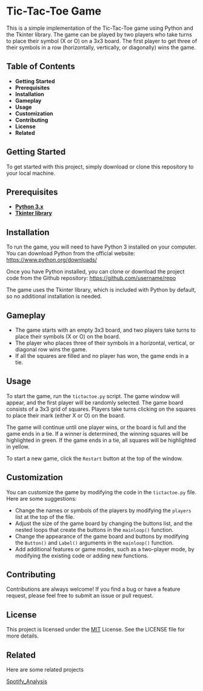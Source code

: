 
# Tic-Tac-Toe Game

This is a simple implementation of the Tic-Tac-Toe game using Python and the Tkinter library. The game can be played by two players who take turns to place their symbol (X or O) on a 3x3 board. The first player to get three of their symbols in a row (horizontally, vertically, or diagonally) wins the game.




## Table of Contents

- **Getting Started**
- **Prerequisites**
- **Installation**
- **Gameplay**
- **Usage**
- **Customization**
- **Contributing**
- **License**
- **Related**


## Getting Started

To get started with this project, simply download or clone this repository to your local machine.


## Prerequisites

- [**Python 3.x**](https://www.python.org/downloads/)
- [**Tkinter library**](https://docs.python.org/3/library/tkinter.html)
## Installation

To run the game, you will need to have Python 3 installed on your computer. You can download Python from the official website: https://www.python.org/downloads/

Once you have Python installed, you can clone or download the project code from the Github repository: https://github.com/username/repo

The game uses the Tkinter library, which is included with Python by default, so no additional installation is needed.


## Gameplay

- The game starts with an empty 3x3 board, and two players take turns to place their symbols (X or O) on the board.
- The player who places three of their symbols in a horizontal, vertical, or diagonal row wins the game.
- If all the squares are filled and no player has won, the game ends in a tie.
## Usage

To start the game, run the `tictactoe.py` script. The game window will appear, and the first player will be randomly selected. The game board consists of a 3x3 grid of squares. Players take turns clicking on the squares to place their mark (either X or O) on the board.

The game will continue until one player wins, or the board is full and the game ends in a tie. If a winner is determined, the winning squares will be highlighted in green. If the game ends in a tie, all squares will be highlighted in yellow.

To start a new game, click the `Restart` button at the top of the window.


## Customization

You can customize the game by modifying the code in the `tictactoe.py` file. Here are some suggestions:

- Change the names or symbols of the players by modifying the `players` list at the top of the file.
- Adjust the size of the game board by changing the buttons list, and the nested loops that create the buttons in the `mainloop()` function.
- Change the appearance of the game board and buttons by modifying the `Button()` and `Label()` arguments in the `mainloop()` function.
- Add additional features or game modes, such as a two-player mode, by modifying the existing code or adding new functions.


## Contributing

Contributions are always welcome! If you find a bug or have a feature request, please feel free to submit an issue or pull request.
## License

This project is licensed under the [MIT](https://choosealicense.com/licenses/mit/) License. See the LICENSE file for more details.
## Related

Here are some related projects

[Spotify_Analysis](https://github.com/RudraYug/Spotify_Analysis.git)

